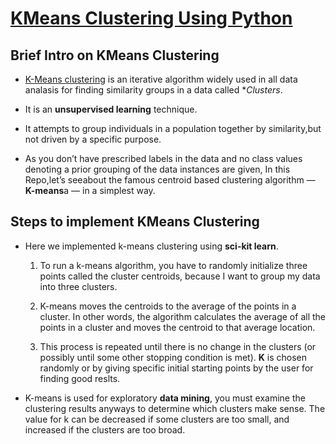 # [KMeans Clustering Using Python](http://scikit-learn.org/stable/modules/generated/sklearn.cluster.KMeans.html)

## Brief Intro on KMeans Clustering
* [K-Means clustering](https://en.wikipedia.org/wiki/K-means_clustering) is an iterative algorithm widely used in all data analasis for       finding similarity groups in a data called *_Clusters_.

* It is an **unsupervised learning** technique.

* It attempts to group individuals in a population together by similarity,but not driven by a specific purpose. 

* As you don’t have prescribed labels in the data and no class values denoting a prior grouping of the data instances are given, 
	In this Repo,let’s seeabout the famous centroid based clustering algorithm — **K-means**a — in a simplest way.

## Steps to implement KMeans Clustering

* Here we implemented k-means clustering using **sci-kit learn**.
 
   1. To run a k-means algorithm, you have to randomly initialize three points called the cluster centroids,
      because I want to group my data into three clusters. 

   2. K-means moves the centroids to the average of the points in a cluster. In other words, 
      the algorithm calculates the average of all the points in a cluster and moves the centroid to that average location.

   3. This process is repeated until there is no change in the clusters (or possibly until some other stopping condition is met).
      **K** is chosen randomly or by giving specific initial starting points by the user for finding good reslts.


* K-means is used for exploratory **data mining**, you must examine the clustering results anyways to determine which clusters make sense. 
      The value for k can be decreased if some clusters are too small, and increased if the clusters are too broad.
